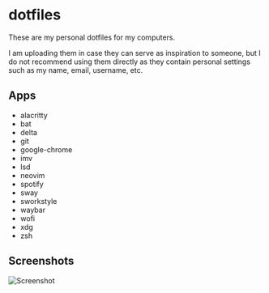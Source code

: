 # dotfiles

These are my personal dotfiles for my computers.

I am uploading them in case they can serve as inspiration to someone, but I do not recommend using them directly as they contain personal settings such as my name, email, username, etc.


## Apps

- alacritty
- bat
- delta
- git
- google-chrome
- imv
- lsd
- neovim
- spotify
- sway
- sworkstyle
- waybar
- wofi
- xdg
- zsh


## Screenshots

![Screenshot]()
